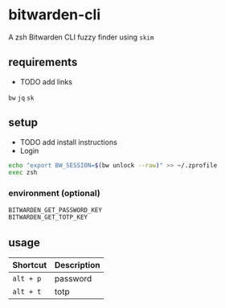 # bitwarden-cli

A zsh Bitwarden CLI fuzzy finder using `skim`

## requirements

- TODO add links

`bw`
`jq`
`sk`

## setup

- TODO add install instructions
- Login

```sh
echo "export BW_SESSION=$(bw unlock --raw)" >> ~/.zprofile
exec zsh
```

### environment (optional)

```sh
BITWARDEN_GET_PASSWORD_KEY
BITWARDEN_GET_TOTP_KEY
```

## usage

| Shortcut | Description |
|----------|-------------|
|`alt + p` | password    |
|`alt + t` | totp        |
